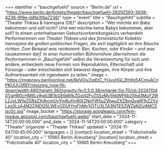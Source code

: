 +++
identifier = "bauchgefuehl"
source = "Berlin.de"
url = "https://www.berlin.de/tickets/theater/bauchgefuehl-28292593-3938-4236-8f9e-d4fe3f4a7238/"
type = "event"
title = "Bauchgefühl"
subtitle = "Theater Thikwa & hannsjana (DE)"
description = "Wer möchte ein Baby bekommen und soll nicht? Und wer möchte keine Babys bekommen, aber soll? In einem unterhaltsamen Geburtsvorbereitungskurs verhandeln Performer*innen von Theater Thikwa und das feministische Kollektiv hannsjana die großen politischen Fragen, die sich tagtäglich an ihre Bäuche richten. Zum Beispiel was reinkommt: Bier, Kuchen, oder Kinder – und was rauskommen darf. In einer humorvollen Bühnenshow übernehmen die Performer*innen in „Bauchgefühl“ selbst die Verantwortung für sich und andere, entwickeln neue Formen von Reproduktion, Elternschaft und Fürsorge – oder entscheiden sich bewusst dagegen, ihre Körper und ihre Aufmerksamkeit mit irgendwem zu teilen."
image = "https://imgproxy.berlinonline.net/BeVOivZiqEtC_YUvuHGL2th9g54CmxACrlPKUUU3fBY/resizing_type:fill-down/width:480/height:360/gravity:fp:0.5:0.38/enlarge:1/q:70/cb:2024110401/aHR0cHM6Ly9wb3B1bGEtbWlkZGxld2FyZS5zMy5hbWF6b25hd3MuY29tL2JvLW1pZGRsZXdhcmUvYm8uYmRlX2NoYW5uZWwuZXZlbnQvaW1hZ2VzLzg3LzA4M2ZjNDQ5LWEyODUtYmFhMy1iOTU3LTA3NTE5ZWZkN2U4MC5qcGc.jpg"
image_bucket = "https://storage.googleapis.com/fem-readup.appspot.com/bauchgefuehl.webp"
start_date = "2024-11-14T20:00:00.000"
end_date = "2024-11-14T20:00:00.000"
category = "Theater"
organizer = "Theater Thikwa"
updated = "2024-11-04T00:45:00.000"
languages = []
[contact]
location_street = "Fidicinstraße 40"
location_city = " 10965 Berlin-Kreuzberg"
[location]
location_street = "Fidicinstraße 40"
location_city = " 10965 Berlin-Kreuzberg"
+++